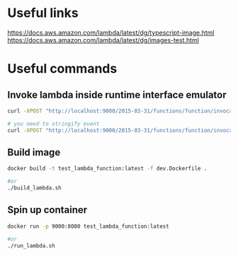 # Useful links

https://docs.aws.amazon.com/lambda/latest/dg/typescript-image.html
https://docs.aws.amazon.com/lambda/latest/dg/images-test.html

# Useful commands

## Invoke lambda inside runtime interface emulator

```bash
curl -XPOST "http://localhost:9000/2015-03-31/functions/function/invocations" -d '{}'

# you need to stringify event
curl -XPOST "http://localhost:9000/2015-03-31/functions/function/invocations" -d '"{hello: \"world\", event: \"tonight\"}"'
```

## Build image

```bash
docker build -t test_lambda_function:latest -f dev.Dockerfile .

#or
./build_lambda.sh
```

## Spin up container

```bash
docker run -p 9000:8080 test_lambda_function:latest

#or
./run_lambda.sh
```
